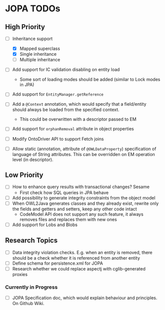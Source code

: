 # JOPA TODOs 

## High Priority

- [ ] Inheritance support
    - [x] Mapped superclass
    - [x] Single inheritance
    - [ ] Multiple inheritance
- [ ] Add support for IC validation disabling on entity load
    - Some sort of loading modes should be added (similar to Lock modes in JPA)
- [ ] Add support for `EntityManager.getReference`
- [ ] Add a `@Context` annotation, which would specify that a field/entity should always be loaded from the specified context.
    - This could be overwritten with a descriptor passed to EM
- [ ] Add support for `orphanRemoval` attribute in object properties
- [ ] Modify OntoDriver API to support Fetch joins
- [ ] Allow static (annotation, attribute of `@OWLDataProperty`) specification of language of String attributes. 
        This can be overridden on EM operation level (in descriptor).


## Low Priority

- [ ] How to enhance query results with transactional changes? Sesame
    - First check how SQL queries in JPA behave
- [ ] Add possibility to generate integrity constraints from the object model
- [ ] When OWL2Java generates classes and they already exist, rewrite only the fields and getters and setters, keep any other code intact
    - CodeModel API does not support any such feature, it always removes files and replaces them with new ones
- [ ] Add support for Lobs and Blobs

## Research Topics

- [ ] Data integrity violation checks. E.g. when an entity is removed, there should be a check whether it is referenced from another entity
- [ ] Define schema for persistence.xml for JOPA
- [ ] Research whether we could replace aspectj with cglib-generated proxies

### Currently in Progress
- [ ] JOPA Specification doc, which would explain behaviour and principles. On Github Wiki.